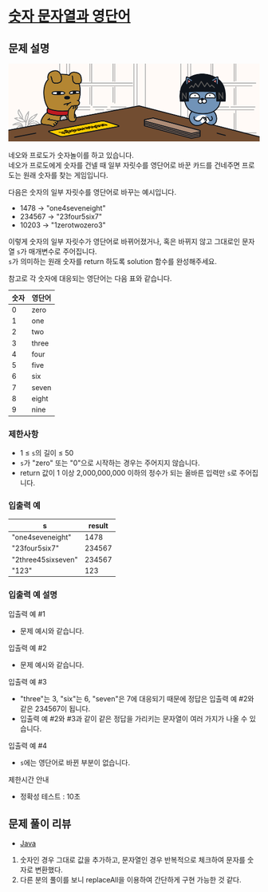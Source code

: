 # [숫자 문자열과 영단어](https://programmers.co.kr/learn/courses/30/lessons/81301)

## 문제 설명
![이미지](./images/img1.png)

네오와 프로도가 숫자놀이를 하고 있습니다.  
네오가 프로도에게 숫자를 건넬 때 일부 자릿수를 영단어로 바꾼 카드를 건네주면 프로도는 원래 숫자를 찾는 게임입니다.

다음은 숫자의 일부 자릿수를 영단어로 바꾸는 예시입니다.

- 1478 → "one4seveneight"
- 234567 → "23four5six7"
- 10203 → "1zerotwozero3"

이렇게 숫자의 일부 자릿수가 영단어로 바뀌어졌거나, 혹은 바뀌지 않고 그대로인 문자열 `s`가 매개변수로 주어집니다.  
`s`가 의미하는 원래 숫자를 return 하도록 solution 함수를 완성해주세요.

참고로 각 숫자에 대응되는 영단어는 다음 표와 같습니다.

|**숫자**|**영단어**|
|---|---|
|0|zero|
|1|one|
|2|two|
|3|three|
|4|four|
|5|five|
|6|six|
|7|seven|
|8|eight|
|9|nine|

### 제한사항
- 1 ≤ `s`의 길이 ≤ 50
- `s`가 "zero" 또는 "0"으로 시작하는 경우는 주어지지 않습니다.
- return 값이 1 이상 2,000,000,000 이하의 정수가 되는 올바른 입력만 `s`로 주어집니다.

### 입출력 예
|s|result|
|---|---|
|"one4seveneight"|1478|
|"23four5six7"|234567|
|"2three45sixseven"|234567|
|"123"|123|

### 입출력 예 설명
입출력 예 #1  
- 문제 예시와 같습니다.

입출력 예 #2  
- 문제 예시와 같습니다.

입출력 예 #3  
- "three"는 3, "six"는 6, "seven"은 7에 대응되기 때문에 정답은 입출력 예 #2와 같은 234567이 됩니다.
- 입출력 예 #2와 #3과 같이 같은 정답을 가리키는 문자열이 여러 가지가 나올 수 있습니다.

입출력 예 #4  
- `s`에는 영단어로 바뀐 부분이 없습니다.

제한시간 안내  
- 정확성 테스트 : 10초


## 문제 풀이 리뷰
- [Java](./solution.java)
1. 숫자인 경우 그대로 값을 추가하고, 문자열인 경우 반복적으로 체크하여 문자를 숫자로 변환했다.
2. 다른 분의 풀이를 보니 replaceAll을 이용하여 간단하게 구현 가능한 것 같다.